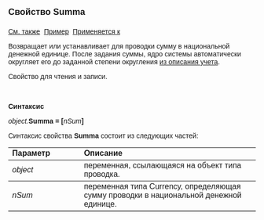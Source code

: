 <html>
<head>
<title>Проводка\Summa</title>
</head>

<body>

<p><strong><font size="4" face="Arial">Свойство Summa<br>
<br>
</font></strong><font face="Arial"><a href="../Asfact.html">См. также</a>&nbsp;
<a href="../../Examples/E_AsFact.html">Пример</a>&nbsp; <a href="../Asfact.html">
Применяется к</a></font></p>

<p><font face="Arial">Возвращает или устанавливает для проводки сумму 
в национальной денежной единице. После задания суммы, ядро системы автоматически 
округляет его до заданной степени округления <a href="../../Defs/Accounting.html">
из описания учета</a>.</font></p>

<p><font face="Arial">Свойство для чтения и записи.</font></p>

<p class="label">&nbsp;</p>

<p class="label"><font face="Arial"><b>Синтаксис</b></font></p>

<p><font face="Arial"><em>object.</em><strong>Summa = [</strong><em>nSum</em><strong>]</strong></font></p>

<p><font face="Arial">Синтаксис свойства <strong>Summa</strong>
состоит из следующих частей:</font></p>

<table border="1" cellPadding="5" cols="2" frame="below" rules="rows">
<TBODY>
  <tr vAlign="top">
    <td class="label" width="29%"><font face="Arial"><b>Параметр</b></font></td>
    <td class="label" width="71%"><font face="Arial"><strong>Описание</strong></font></td>
  </tr>
  <tr>
    <td width="29%"><font face="Arial"><em>object</em></font></td>
    <td width="71%"><font face="Arial">переменная, ссылающаяся на 
	объект типа проводка.</font></td>
  </tr>
  <tr>
    <td width="29%"><em><font face="Arial">nSum</font></em></td>
    <td width="71%"><font face="Arial">переменная типа Currency, 
	определяющая сумму проводки в национальной денежной единице.</font></td>
  </tr>
</table>

<p class="label">&nbsp;</p>
</body>
</html>
